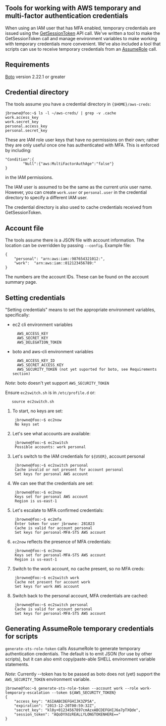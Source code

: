 Tools for working with AWS temporary and multi-factor authentication credentials
--------------------------------------------------------------------------------

When using an IAM user that has MFA enabled, temporary credentials are issued
using the [GetSessionToken](http://docs.aws.amazon.com/STS/latest/APIReference/API_GetSessionToken.html)
API call.  We've written a tool to make the GetSessionToken call and manage environment variables
to make working with temporary credentials more convenient.  We've also included a tool that scripts
can use to receive temporary credentials from an [AssumeRole](http://docs.aws.amazon.com/STS/latest/APIReference/API_AssumeRole.html)
call.

Requirements
------------

[Boto](https://github.com/boto/boto) version 2.22.1 or greater

Credential directory
--------------------

The tools assume you have a credential directory in ```{$HOME}/aws-creds```:

    jbrowne@foo:~$ ls -l ~/aws-creds/ | grep -v .cache
    work.access_key
    work.secret_key
    personal.access_key
    personal.secret_key

These are IAM role user keys that have no permissions on their own; rather they are 
only useful once one has authenticated with MFA.  This is enforced by including:

    "Condition":{
            "Null":{"aws:MultiFactorAuthAge":"false"}
    }

in the IAM permissions.

The IAM user is assumed to be the same as the current unix user name.  However,
you can create ```work.user``` or ```personal.user``` in the credential
directory to specify a different IAM user.

The credential directory is also used to cache credentials received from GetSessionToken.

Account file
------------

The tools assume there is a JSON file with account information.  The location can
be overridden by passing ```--config```.  Example file:

    {
        "personal": "arn:aws:iam::987654321012:",
        "work":  "arn:aws:iam::012123456789:"
    }

The numbers are the account IDs.  These can be found on the account summary page.

Setting credentials
-------------------
"Setting credentials" means to set the appropriate environment variables, specifically:

* ec2 cli environment variables                                             

        AWS_ACCESS_KEY
        AWS_SECRET_KEY
        AWS_DELEGATION_TOKEN

* boto and aws-cli environment variables                                    

        AWS_ACCESS_KEY_ID
        AWS_SECRET_ACCESS_KEY
        AWS_SECURITY_TOKEN (not yet suported for boto, see Requirements section)

*Note*: boto doesn't yet support ```AWS_SECURITY_TOKEN```

Ensure ```ec2switch.sh``` is in ```/etc/profile.d``` or:

       source ec2switch.sh


1. To start, no keys are set:

        jbrowne@foo:~$ ec2now
        No keys set

2. Let's see what accounts are available:

        jbrowne@foo:~$ ec2switch 
        Possible accounts: work personal 

3. Let's switch to the IAM credentials for ```${USER}```, account personal

        jbrowne@foo:~$ ec2switch personal
        Cache invalid or not present for account personal
        Set keys for personal AWS account

4. We can see that the credentials are set:

        jbrowne@foo:~$ ec2now
        Keys set for personal AWS account
        Region is us-east-1

5. Let's escalate to MFA confirmed credentials:

        jbrowne@foo:~$ ec2mfa
        Enter token for user jbrowne: 281823
        Cache is valid for account personal
        Set keys for personal-MFA-STS AWS account

6. ```ec2now``` reflects the presence of MFA credentials:

        jbrowne@foo:~$ ec2now
        Keys set for personal-MFA-STS AWS account
        Region is us-east-1

7. Switch to the work account, no cache present, so no MFA creds:

        jbrowne@foo:~$ ec2switch work
        Cache not present for account work
        Set keys for work AWS account

8. Switch back to the personal account, MFA credentials are cached:

        jbrowne@foo:~$ ec2switch personal
        Cache is valid for account personal
        Set keys for personal-MFA-STS AWS account

Generating AssumeRole temporary credentials for scripts
-------------------------------------------------------

```generate-sts-role-token``` calls AssumeRole to generate temporary authentication
credentials.  The default is to emit JSON (for use by other scripts), but it can also
emit copy/paste-able SHELL environment variable statements.

*Note*: Currently --token has to be passed as boto does not (yet) support the
```AWS_SECURITY_TOKEN``` environment variable.


    jbrowne@foo:~$ generate-sts-role-token --account work --role work-temporary-escalation --token ${AWS_SECURITY_TOKEN} 
    {
        "access_key": "ASIAABCDEFGHIJK3ZP5A",
        "expiration": "2013-12-20T00:59:32Z",
        "secret_key": "kl0y+01234567897cmAzxABCDEFGHIJ6a7pTXQde",
        "session_token": "AQoDYXdzREALLYLONGTOKENHERE=="
    }
